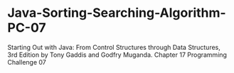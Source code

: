 # Java-Sorting-Searching-Algorithm-PC-07
Starting Out with Java: From Control Structures through Data Structures, 3rd Edition by Tony Gaddis and Godfry Muganda.  Chapter 17 Programming Challenge 07
